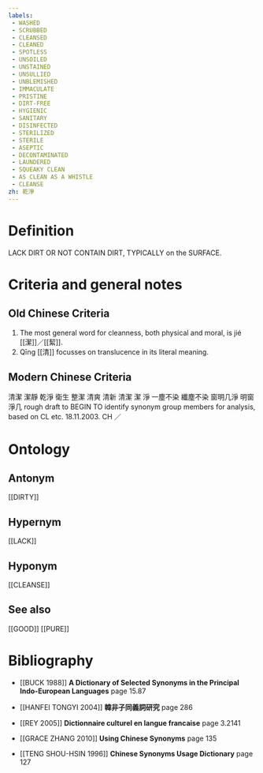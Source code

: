 ```yaml
---
labels: 
 - WASHED
 - SCRUBBED
 - CLEANSED
 - CLEANED
 - SPOTLESS
 - UNSOILED
 - UNSTAINED
 - UNSULLIED
 - UNBLEMISHED
 - IMMACULATE
 - PRISTINE
 - DIRT-FREE
 - HYGIENIC
 - SANITARY
 - DISINFECTED
 - STERILIZED
 - STERILE
 - ASEPTIC
 - DECONTAMINATED
 - LAUNDERED
 - SQUEAKY CLEAN
 - AS CLEAN AS A WHISTLE
 - CLEANSE
zh: 乾淨
---
```


# Definition
LACK DIRT OR NOT CONTAIN DIRT, TYPICALLY on the SURFACE.
# Criteria and general notes
## Old Chinese Criteria
1. The most general word for cleanness, both physical and moral, is jié [[潔]]／[[絜]].
2. Qīng [[清]] focusses on translucence in its literal meaning.
## Modern Chinese Criteria
清潔
潔靜
乾淨
衛生
整潔
清爽
清新
清潔
潔
淨
一塵不染
纖塵不染
窗明几淨
明窗淨几
rough draft to BEGIN TO identify synonym group members for analysis, based on CL etc. 18.11.2003. CH ／
# Ontology

## Antonym
[[DIRTY]]
## Hypernym
[[LACK]]
## Hyponym
[[CLEANSE]]
## See also
[[GOOD]]
[[PURE]]
# Bibliography
- [[BUCK 1988]]
**A Dictionary of Selected Synonyms in the Principal Indo-European Languages** page 15.87

- [[HANFEI TONGYI 2004]]
**韓非子同義詞研究** page 286

- [[REY 2005]]
**Dictionnaire culturel en langue francaise** page 3.2141

- [[GRACE ZHANG 2010]]
**Using Chinese Synonyms** page 135

- [[TENG SHOU-HSIN 1996]]
**Chinese Synonyms Usage Dictionary** page 127
